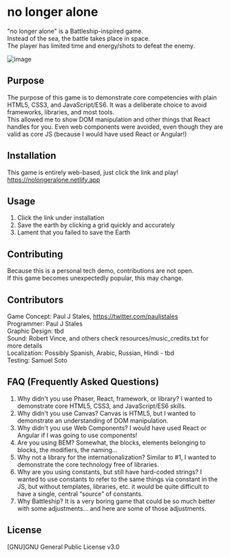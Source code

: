 # no longer alone

"no longer alone" is a Battleship-inspired game.  
Instead of the sea, the battle takes place in space.  
The player has limited time and energy/shots to defeat the enemy.

![image](https://user-images.githubusercontent.com/31250302/115094006-0b0efe80-9eea-11eb-9ea6-3ef84de2efa4.png)

## Purpose

The purpose of this game is to demonstrate core competencies with plain HTML5, CSS3, and JavaScript/ES6.
It was a deliberate choice to avoid frameworks, libraries, and most tools.  
This allowed me to show DOM manipulation and other things that React handles for you.
Even web components were avoided, even though they are valid as core JS (because I would have used React or Angular!)

## Installation

This game is entirely web-based, just click the link and play!  
https://nolongeralone.netlify.app

## Usage

1. Click the link under installation
2. Save the earth by clicking a grid quickly and accurately
3. Lament that you failed to save the Earth

## Contributing

Because this is a personal tech demo, contributions are not open.  
If this game becomes unexpectedly popular, this may change.

## Contributors

Game Concept: Paul J Stales, https://twitter.com/pauljstales  
Programmer: Paul J Stales  
Graphic Design: tbd  
Sound: Robert Vince, and others check resources/music_credits.txt for more details  
Localization: Possibly Spanish, Arabic, Russian, Hindi - tbd  
Testing: Samuel Soto

## FAQ (Frequently Asked Questions)
1. Why didn't you use Phaser, React, framework, or library? I wanted to demonstrate core HTML5, CSS3, and JavaScript/ES6 skills.
2. Why didn't you use Canvas? Canvas is HTML5, but I wanted to demonstrate an understanding of DOM manipulation.
3. Why didn't you use Web Components? I would have used React or Angular if I was going to use components!
4. Are you using BEM? Somewhat, the blocks, elements belonging to blocks, the modifiers, the naming…
5. Why not a library for the internationalization? Similar to #1, I wanted to demonstrate the core technology free of libraries. 
6. Why are you using constants, but still have hard-coded strings? I wanted to use constants to refer to the same things via constant in the JS, but without templates, libraries, etc. it would be quite difficult to have a single, central “source” of constants.
7. Why Battleship? It is a very boring game that could be so much better with some adjustments… and here are some of those adjustments. 
## License

[GNU]GNU General Public License v3.0
